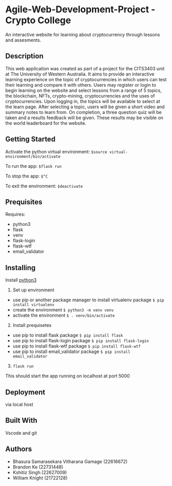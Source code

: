 # Agile-Web-Development-Project - Crypto College

An interactive website for learning about cryptocurrency through lessons and assesments.

## Description

This web application was created as part of a project for the CITS3403 unit at The University of Western Australia. It aims to provide an interactive learning experience on the topic of cryptocurrencies in which users can test their learning and compare it with others. Users may register or login to begin learning on the website and select lessons from a range of 5 topics, the blockchain, NFTs, crypto-mining, cryptocurrencies and the uses of cryptocurrencies. Upon logging in, the topics will be available to select at the learn page. After selecting a topic, users will be given a short video and summary notes to learn from. On completion, a three question quiz will be taken and a results feedback will be given. These results may be visible on the world leaderboard for the website.

## Getting Started

Activate the python virtual environment:
`$source virtual-environment/bin/activate`

To run the app:
`$flask run`

To stop the app:
`$^C`

To exit the environment:
`$deactivate`

## Prequisites

Requires:

- python3
- flask
- venv
- flask-login
- flask-wtf
- email_validator

## Installing

Install [python3](https://www.python.org/downloads/)

1. Set up environment

- use pip or another package manager to install virtualenv package `$ pip install virtualenv`
- create the environment `$ python3 -m venv venv`
- activate the environment `$ . venv/bin/activate`

2. Install prequisetes

- use pip to install flask package `$ pip install flask`
- use pip to install flask-login package `$ pip install flask-login`
- use pip to install flask-wtf package `$ pip install flask-wtf`
- use pip to install email_validator package `$ pip install email_validator`

3. `flask run`

This should start the app running on localhost at port 5000

## Deployment

via local host

## Built With

Vscode and git

## Authors

- Bhasura Samarasekara Vitharana Gamage (22616672)
- Brandon Ke (22731448)
- Kshitiz Singh (22627009)
- William Knight (21722128)
